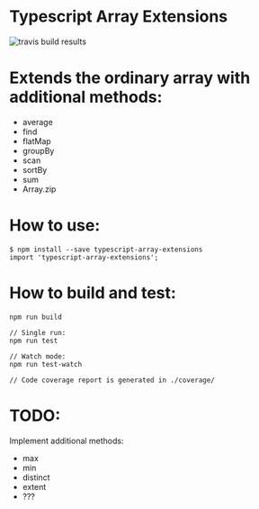 # Typescript Array Extensions
![travis build results](https://api.travis-ci.org/s-soltys/typescript-array-extensions.svg?branch=master)

# Extends the ordinary array with additional methods:
- average
- find
- flatMap
- groupBy
- scan
- sortBy
- sum
- Array.zip

# How to use:
```
$ npm install --save typescript-array-extensions
import 'typescript-array-extensions';
```

# How to build and test:
```
npm run build
```
```
// Single run:
npm run test

// Watch mode:
npm run test-watch

// Code coverage report is generated in ./coverage/
```

# TODO:
Implement additional methods:
- max
- min
- distinct
- extent
- ???